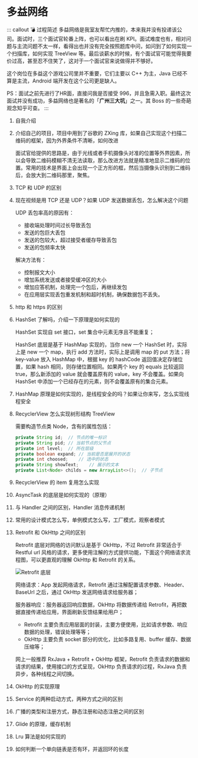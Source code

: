 # 多益网络

::: callout 💣 过程简述
多益网络是我室友帮忙内推的，本来我并没有投递该公司。面试时，三个面试官轮番上阵，也可以看出在刷 KPI。面试难度也有，相对问题与主流问题不太一样，看得出也并没有完全按照题库中问，如问到了如何实现一个扫描库，如何实现 TreeView 等。最后谈薪水的时候，有个面试官可能觉得我要价过高，甚至忍不住笑了，这对于一个面试官来说做得并不够好。

这个岗位在多益这个游戏公司里并不重要，它们主要以 C++ 为主，Java 已经不算是主流，Android 端开发在这个公司更是缺人。

PS：面试之前先进行了HR面，直接问我是否接受 996，并且急需入职。最终这次面试并没有成功，多益网络也是著名的「**广州三大坑**」之一。其 Boss 的一些奇葩观念知乎可查。
:::

1. 自我介绍
2. 介绍自己的项目，项目中用到了谷歌的 ZXing 库，如果自己实现这个扫描二维码的框架，因为外界条件不清晰，如何改进

    面试官给提供的思路是，由于光线或者手机摄像头对准的位置等外界因素，所以会导致二维码模糊不清无法读取，那么改进方法就是精准地显示二维码的位置。常用的技术是界面上会出现一个正方形的框，然后当摄像头识别到二维码后，会放大到二维码那里，聚焦。

3. TCP 和 UDP 的区别
4. 现在视频是用 TCP 还是 UDP？如果 UDP 发送数据丢包，怎么解决这个问题

    UDP 丢包率高的原因有：

    * 接收端处理时间过长导致丢包
    * 发送的包巨大丢包
    * 发送的包较大，超过接受者缓存导致丢包
    * 发送的包频率太快

    解决方法有：

    * 控制报文大小
    * 增加系统发送或者接受缓冲区的大小
    * 增加应答机制，处理完一个包后，再继续发包
    * 在应用层实现丢包重发机制和超时机制，确保数据包不丢失。

5. http 和 https 的区别
6. HashSet 了解吗，介绍一下原理是如何实现的

    HashSet 实现自 set 接口，set 集合中元素无序且不能重复；

    HashSet 底层是基于 HashMap 实现的，当你 new 一个 HashSet 时，实际上是 new 一个 map，执行 add 方法时，实际上是调用 map 的 put 方法；将 key-value 放入 HashMap 中，根据 key 的 hashCode 返回值决定存储位置，如果 hash 相同，则存储位置相同。如果两个 key 的 equals 比较返回 true，那么新添加的 value 就会覆盖原有的 value，key 不会覆盖。如果向 HashSet 中添加一个已经存在的元素，则不会覆盖原有的集合元素。

7. HashMap 原理是如何实现的，是线程安全的吗？如果让你来写，怎么实现线程安全
8. RecyclerView 怎么实现树形结构 TreeView

    需要构造节点类 Node，含有的属性包括：

    ```Java
    private String id;  // 节点的唯一标识
    private String pid; // 当前节点的父节点
    private int level;  // 所在层级
    private boolean expand; // 当前是否是展开的状态
    private int choosed;    // 选中的状态
    private String showText;    // 展示的文本
    private List<Node> childs = new ArrayList<>();  // 子节点
    ```

9.  RecyclerView 的 item 复用怎么实现
10. AsyncTask 的底层是如何实现的（原理）
11. 与 Handler 之间的区别，Handler 消息传递机制
12. 常用的设计模式怎么写，单例模式怎么写，工厂模式，观察者模式
13. Retrofit 和 OkHttp 之间的区别

    Retrofit 底层对网络的访问默认是基于 OkHttp，不过 Retrofit 非常适合于 Restful url 风格的请求，更多使用注解的方式提供功能，下面这个网络请求流程图，可以更直观的理解 OkHttp 和 Retrofit 的关系。

    ![Retrofit 底层](https://i.loli.net/2021/01/07/1IBnhOsxvdTclg6.png)

    网络请求：App 发起网络请求，Retrofit 通过注解配置请求参数、Header、BaseUrl 之后，通过 OkHttp 发送网络请求给服务器；

    服务器响应：服务器返回响应数据，OkHttp 将数据传递给 Retrofit，再把数据直接传递给应用，界面刷新反馈结果给用户；

    * Retrofit 主要负责应用层面的封装，主要方便使用，比如请求参数、响应数据的处理，错误处理等等；
    * OkHttp 主要负责 socket 部分的优化，比如多路复用、buffer 缓存、数据压缩等；

    网上一般推荐 RxJava + Retrofit + OkHttp 框架，Retrofit 负责请求的数据和请求的结果，使用接口的方式呈现，OkHttp 负责请求的过程，RxJava 负责异步，各种线程之间切换。

14. OkHttp 的实现原理
15. Service 的两种启动方式，两种方式之间的区别
16. 广播的类型和注册方式，静态注册和动态注册之间的区别
17. Glide 的原理，缓存机制
18. Lru 算法是如何实现的
19. 如何判断一个单向链表是否有环，并返回环的长度